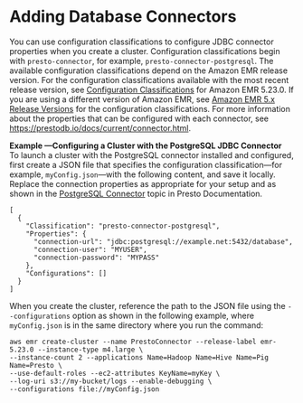 # Adding Database Connectors<a name="presto-adding-db-connectors"></a>

You can use configuration classifications to configure JDBC connector properties when you create a cluster\. Configuration classifications begin with `presto-connector`, for example, `presto-connector-postgresql`\. The available configuration classifications depend on the Amazon EMR release version\. For the configuration classifications available with the most recent release version, see [Configuration Classifications](emr-release-5x.md#emr-5230-class) for Amazon EMR 5\.23\.0\. If you are using a different version of Amazon EMR, see [Amazon EMR 5\.x Release Versions](emr-release-5x.md) for the configuration classifications\. For more information about the properties that can be configured with each connector, see [https://prestodb\.io/docs/current/connector\.html](https://prestodb.io/docs/current/connector.html)\. 

**Example —Configuring a Cluster with the PostgreSQL JDBC Connector**  
To launch a cluster with the PostgreSQL connector installed and configured, first create a JSON file that specifies the configuration classification—for example, `myConfig.json`—with the following content, and save it locally\.  
Replace the connection properties as appropriate for your setup and as shown in the [PostgreSQL Connector](https://prestodb.io/docs/current/connector/postgresql.html) topic in Presto Documentation\.  

```
[
  {
    "Classification": "presto-connector-postgresql",
    "Properties": {
      "connection-url": "jdbc:postgresql://example.net:5432/database",
      "connection-user": "MYUSER",
      "connection-password": "MYPASS"
    },
    "Configurations": []
  }
]
```
When you create the cluster, reference the path to the JSON file using the `--configurations` option as shown in the following example, where `myConfig.json` is in the same directory where you run the command:  

```
aws emr create-cluster --name PrestoConnector --release-label emr-5.23.0 --instance-type m4.large \
--instance-count 2 --applications Name=Hadoop Name=Hive Name=Pig Name=Presto \
--use-default-roles --ec2-attributes KeyName=myKey \
--log-uri s3://my-bucket/logs --enable-debugging \
--configurations file://myConfig.json
```